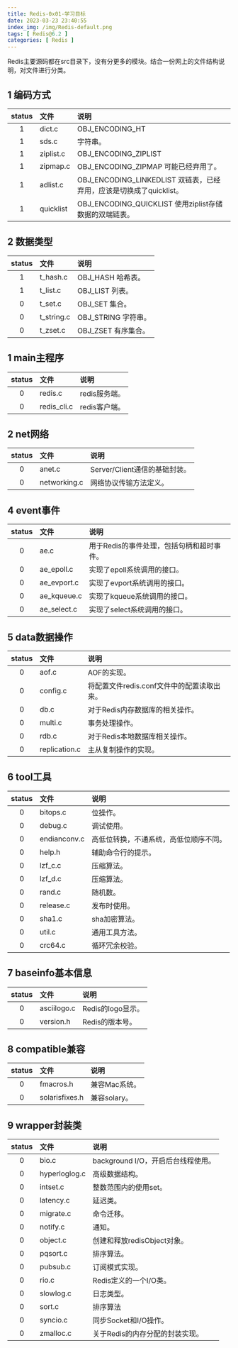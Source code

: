```yaml
---
title: Redis-0x01-学习目标
date: 2023-03-23 23:40:55
index_img: /img/Redis-default.png
tags: [ Redis@6.2 ]
categories: [ Redis ]
---
```


Redis主要源码都在src目录下，没有分更多的模块。结合一份网上的文件结构说明，对文件进行分类。

## 1 编码方式

| status | 文件      | 说明                                                         |
| :----: | :-------- | :----------------------------------------------------------- |
|   1    | dict.c    | OBJ_ENCODING_HT                                              |
|   1    | sds.c     | 字符串。                                                     |
|   1    | ziplist.c | OBJ_ENCODING_ZIPLIST                                         |
|   1    | zipmap.c  | OBJ_ENCODING_ZIPMAP 可能已经弃用了。                         |
|   1    | adlist.c  | OBJ_ENCODING_LINKEDLIST 双链表，已经弃用，应该是切换成了quicklist。 |
|   1    | quicklist | OBJ_ENCODING_QUICKLIST 使用ziplist存储数据的双端链表。       |

## 2 数据类型

| status | 文件       | 说明                |
| :----: | :--------- | :------------------ |
|   1    | t_hash.c   | OBJ_HASH 哈希表。   |
|   1    | t_list.c   | OBJ_LIST 列表。     |
|   0    | t_set.c    | OBJ_SET 集合。      |
|   0    | t_string.c | OBJ_STRING 字符串。 |
|   0    | t_zset.c   | OBJ_ZSET 有序集合。 |

## 1 main主程序

| status | 文件          | 说明        |
|:------:|:------------|:----------|
|   0    | redis.c     | redis服务端。 |
|   0    | redis_cli.c | redis客户端。 |

## 2 net网络

| status | 文件           | 说明                    |
|:------:|:-------------|:----------------------|
|   0    | anet.c       | Server/Client通信的基础封装。 |
|   0    | networking.c | 网络协议传输方法定义。           |

## 4 event事件

| status | 文件          | 说明                      |
|:------:|:------------|:------------------------|
|   0    | ae.c        | 用于Redis的事件处理，包括句柄和超时事件。 |
|   0    | ae_epoll.c  | 实现了epoll系统调用的接口。        |
|   0    | ae_evport.c | 实现了evport系统调用的接口。       |
|   0    | ae_kqueue.c | 实现了kqueue系统调用的接口。       |
|   0    | ae_select.c | 实现了select系统调用的接口。       |

## 5 data数据操作

| status | 文件            | 说明                         |
|:------:|:--------------|:---------------------------|
|   0    | aof.c         | AOF的实现。                    |
|   0    | config.c      | 将配置文件redis.conf文件中的配置读取出来。 |
|   0    | db.c          | 对于Redis内存数据库的相关操作。         |
|   0    | multi.c       | 事务处理操作。                    |
|   0    | rdb.c         | 对于Redis本地数据库相关操作。          |
|   0    | replication.c | 主从复制操作的实现。                 |

## 6 tool工具

| status | 文件           | 说明                  |
|:------:|:-------------|:--------------------|
|   0    | bitops.c     | 位操作。                |
|   0    | debug.c      | 调试使用。               |
|   0    | endianconv.c | 高低位转换，不通系统，高低位顺序不同。 |
|   0    | help.h       | 辅助命令行的提示。           |
|   0    | lzf_c.c      | 压缩算法。               |
|   0    | lzf_d.c      | 压缩算法。               |
|   0    | rand.c       | 随机数。                |
|   0    | release.c    | 发布时使用。              |
|   0    | sha1.c       | sha加密算法。            |
|   0    | util.c       | 通用工具方法。             |
|   0    | crc64.c      | 循环冗余校验。             |

## 7 baseinfo基本信息

| status | 文件          | 说明            |
|:------:|:------------|:--------------|
|   0    | asciilogo.c | Redis的logo显示。 |
|   0    | version.h   | Redis的版本号。    |

## 8 compatible兼容

| status | 文件             | 说明        |
|:------:|:---------------|:----------|
|   0    | fmacros.h      | 兼容Mac系统。  |
|   0    | solarisfixes.h | 兼容solary。 |

## 9 wrapper封装类

| status | 文件            | 说明                       |
|:------:|:--------------|:-------------------------|
|   0    | bio.c         | background I/O，开启后台线程使用。 |
|   0    | hyperloglog.c | 高级数据结构。                  |
|   0    | intset.c      | 整数范围内的使用set。             |
|   0    | latency.c     | 延迟类。                     |
|   0    | migrate.c     | 命令迁移。                    |
|   0    | notify.c      | 通知。                      |
|   0    | object.c      | 创建和释放redisObject对象。      |
|   0    | pqsort.c      | 排序算法。                    |
|   0    | pubsub.c      | 订阅模式实现。                  |
|   0    | rio.c         | Redis定义的一个I/O类。          |
|   0    | slowlog.c     | 日志类型。                    |
|   0    | sort.c        | 排序算法                     |
|   0    | syncio.c      | 同步Socket和I/O操作。          |
|   0    | zmalloc.c     | 关于Redis的内存分配的封装实现。       |

